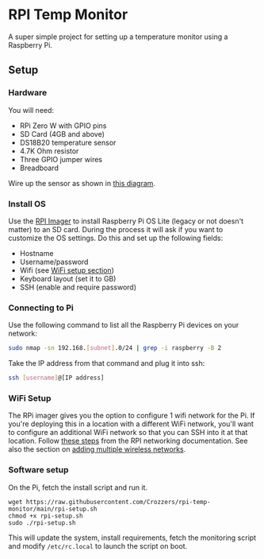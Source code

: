 # RPI Temp Monitor

A super simple project for setting up a temperature monitor using a Raspberry Pi.

## Setup

### Hardware

You will need:
- RPi Zero W with GPIO pins
- SD Card (4GB and above)
- DS18B20 temperature sensor
- 4.7K Ohm resistor
- Three GPIO jumper wires
- Breadboard

Wire up the sensor as shown in [this diagram](https://www.circuitbasics.com/wp-content/uploads/2016/03/Raspberry-Pi-DS18B20.png).

### Install OS

Use the [RPI Imager](https://www.raspberrypi.com/software/) to install Raspberry Pi OS Lite (legacy or not doesn't matter) to an SD card.
During the process it will ask if you want to customize the OS settings. Do this and set up the following fields:
- Hostname
- Username/password
- Wifi (see [WiFi setup section](#wifi-setup))
- Keyboard layout (set it to GB)
- SSH (enable and require password)

### Connecting to Pi

Use the following command to list all the Raspberry Pi devices on your network:
```bash
sudo nmap -sn 192.168.[subnet].0/24 | grep -i raspberry -B 2
```
Take the IP address from that command and plug it into ssh:
```bash
ssh [username]@[IP address]
```

### WiFi Setup

The RPi imager gives you the option to configure 1 wifi network for the Pi. If you're deploying this in a location with a different WiFi network,
you'll want to configure an additional WiFi network so that you can SSH into it at that location.
Follow [these steps](https://github.com/Brisso/Raspberry-Pi-Documentation/blob/master/configuration/wireless/wireless-cli.md#adding-the-network-details-to-the-raspberry-pi)
from the RPI networking documentation. See also the section on
[adding multiple wireless networks](https://github.com/Brisso/Raspberry-Pi-Documentation/blob/master/configuration/wireless/wireless-cli.md#adding-multiple-wireless-network-configurations).

### Software setup

On the Pi, fetch the install script and run it.
```
wget https://raw.githubusercontent.com/Crozzers/rpi-temp-monitor/main/rpi-setup.sh
chmod +x rpi-setup.sh
sudo ./rpi-setup.sh
```
This will update the system, install requirements, fetch the monitoring script and modify `/etc/rc.local` to launch the script on boot.
